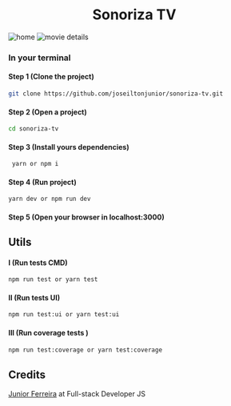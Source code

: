 <h1 align="center">Sonoriza TV</h1>






  <img src="https://i.ibb.co/qYtHkrd/home.png" alt="home" border="0">
  <img src="https://i.ibb.co/fYzhS2V/movie-details.png" alt="movie details" border="0">


<h3><strong>In your terminal</strong></h3>

#### Step 1 (Clone the project)
```sh
git clone https://github.com/joseiltonjunior/sonoriza-tv.git
```

#### Step 2 (Open a project)
```sh
cd sonoriza-tv
```

#### Step 3 (Install yours dependencies)
```sh
 yarn or npm i
```

#### Step 4 (Run project)
```sh
yarn dev or npm run dev
```

#### Step 5 (Open your browser in localhost:3000)

## Utils

#### I (Run tests CMD) 
```sh
npm run test or yarn test
```

#### II (Run tests UI) 
```sh
npm run test:ui or yarn test:ui
```

#### III (Run coverage tests ) 
```sh
npm run test:coverage or yarn test:coverage
```

## Credits

<a href="https://ferreirajr.tech/" target="_blank">Junior Ferreira</a> at Full-stack Developer JS

